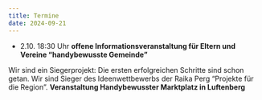 ```yaml
---
title: Termine
date: 2024-09-21
---
```

- 2.10. 18:30 Uhr **offene  Informationsveranstaltung für Eltern und Vereine “handybewusste Gemeinde”**

Wir sind ein Siegerprojekt: Die ersten erfolgreichen Schritte sind schon getan. Wir sind Sieger des Ideenwettbewerbs der Raika Perg “Projekte für die Region”.
**Veranstaltung Handybewusster Marktplatz in Luftenberg**
